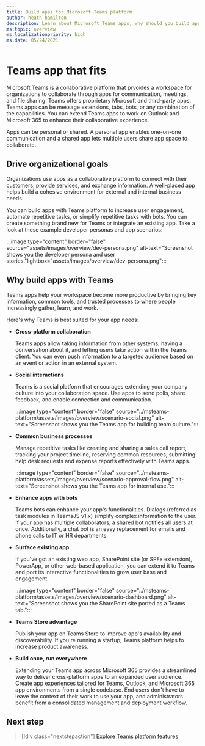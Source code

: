 ```yaml
---
title: Build apps for Microsoft Teams platform
author: heath-hamilton
description: Learn about Microsoft Teams apps, why should you build apps on Teams platform, and how Teams apps help meet business needs.
ms.topic: overview
ms.localizationpriority: high
ms.date: 05/24/2021
---
```

# Teams app that fits

Microsoft Teams is a collaborative platform that prvoides a workspace for organizations to collaborate through apps for communication, meetings, and file sharing. Teams offers proprietary Microsoft and third-party apps. Teams apps can be message extensions, tabs, bots, or any combination of the capabilities. You can extend Teams apps to work on Outlook and Microsoft 365 to enhance their collaborative experience.

Apps can be personal or shared. A personal app enables one-on-one communication and a shared app lets multiple users share app space to collaborate.

## Drive organizational goals

Organizations use apps as a collaborative platform to connect with their customers, provide services, and exchange information. A well-placed app helps build a cohesive environment for external and internal business needs.

You can build apps with Teams platform to increase user engagement, automate repetitive tasks, or simplify repetitive tasks with bots. You can create something brand new for Teams or integrate an existing app. Take a look at these example developer personas and app scenarios:

:::image type="content" border="false" source="assets/images/overview/dev-persona.png" alt-text="Screenshot shows you the developer persona and user stories."lightbox="assets/images/overview/dev-persona.png":::

## Why build apps with Teams

Teams apps help your workspace become more productive by bringing key information, common tools, and trusted processes to where people increasingly gather, learn, and work.

Here's why Teams is best suited for your app needs:

* **Cross-platform collaboration**

    Teams apps allow taking information from other systems, having a conversation about it, and letting users take action within the Teams client. You can even push information to a targeted audience based on an event or action in an external system.

* **Social interactions**

    Teams is a social platform that encourages extending your company culture into your collaboration space. Use apps to send polls, share feedback, and enable connection and communication.

    :::image type="content" border="false" source="../msteams-platform/assets/images/overview/scenario-social.png" alt-text="Screenshot shows you the Teams app for building team culture.":::

* **Common business processes**

    Manage repetitive tasks like creating and sharing a sales call report, tracking your project timeline, reserving common resources, submitting help desk requests and expense reports effectively with Teams apps.

    :::image type="content" border="false" source="../msteams-platform/assets/images/overview/scenario-approval-flow.png" alt-text="Screenshot shows you the Teams app for internal use.":::

* **Enhance apps with bots**

    Teams bots can enhance your app's functionalities. Dialogs (referred as task modules in TeamsJS v1.x) simplify complex information to the user. If your app has multiple collaborators, a shared bot notifies all users at once. Additionally, a chat bot is an easy replacement for emails and phone calls to IT or HR departments.

* **Surface existing app**

    If you've got an existing web app, SharePoint site (or SPFx extension), PowerApp, or other web-based application, you can extend it to Teams and port its interactive functionalities to grow user base and engagement.

    :::image type="content" border="false" source="../msteams-platform/assets/images/overview/scenario-dashboard.png" alt-text="Screenshot shows you the SharePoint site ported as a Teams tab.":::

* **Teams Store advantage**

    Publish your app on Teams Store to improve app's availability and discoverability. If you're running a startup, Teams platform helps to increase product awareness.

* **Build once, run everywhere**

    Extending your Teams app across Microsoft 365 provides a streamlined way to deliver cross-platform apps to an expanded user audience. Create app experiences tailored for Teams, Outlook, and Microsoft 365 app environments from a single codebase. End users don't have to leave the context of their work to use your app, and administrators benefit from a consolidated management and deployment workflow.

## Next step

> [!div class="nextstepaction"]
> [Explore Teams platform features](overview-explore.md)
